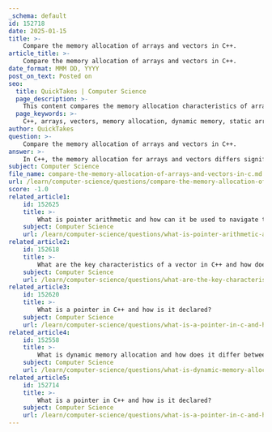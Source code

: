 ```yaml
---
_schema: default
id: 152718
date: 2025-01-15
title: >-
    Compare the memory allocation of arrays and vectors in C++.
article_title: >-
    Compare the memory allocation of arrays and vectors in C++.
date_format: MMM DD, YYYY
post_on_text: Posted on
seo:
  title: QuickTakes | Computer Science
  page_description: >-
    This content compares the memory allocation characteristics of arrays and vectors in C++, discussing differences in flexibility, management, performance, and safety features.
  page_keywords: >-
    C++, arrays, vectors, memory allocation, dynamic memory, static arrays, Standard Template Library, STL, memory management, performance, bounds checking, flexibility, safety, usability
author: QuickTakes
question: >-
    Compare the memory allocation of arrays and vectors in C++.
answer: >-
    In C++, the memory allocation for arrays and vectors differs significantly in terms of flexibility, management, and usage. Here’s a detailed comparison:\n\n### 1. Memory Allocation\n\n- **Arrays**:\n  - Arrays can be allocated either statically or dynamically. \n  - **Static Arrays**: When declared, the size must be known at compile time, and memory is allocated on the stack. For example:\n    ```cpp\n    int arr[10]; // Static array of size 10\n    ```\n  - **Dynamic Arrays**: When the size is not known at compile time, dynamic memory allocation is used with `new` or `malloc()`. This allocates memory on the heap:\n    ```cpp\n    int* arr = new int[size]; // Dynamic array\n    ```\n  - The memory for arrays is contiguous, meaning all elements are stored in adjacent memory locations.\n\n- **Vectors**:\n  - Vectors are part of the Standard Template Library (STL) and are always dynamically allocated on the heap.\n  - They can grow or shrink in size during runtime, which provides flexibility. For example:\n    ```cpp\n    std::vector<int> vec; // Empty vector\n    vec.push_back(1); // Adds an element, resizing as necessary\n    ```\n  - Vectors manage their own memory, automatically reallocating when the current capacity is exceeded.\n\n### 2. Memory Management\n\n- **Arrays**:\n  - For dynamic arrays, the programmer is responsible for deallocating memory using `delete` or `free()`:\n    ```cpp\n    delete[] arr; // Deallocate dynamic array\n    ```\n  - Static arrays are automatically deallocated when they go out of scope.\n\n- **Vectors**:\n  - Vectors automatically handle memory management. When a vector goes out of scope, its destructor is called, and the memory is freed.\n  - They also provide methods to manage capacity and size, such as `resize()`, `reserve()`, and `clear()`.\n\n### 3. Performance Considerations\n\n- **Arrays**:\n  - Accessing elements in an array is generally faster due to their contiguous memory allocation.\n  - However, resizing an array requires creating a new array and copying elements, which can be costly.\n\n- **Vectors**:\n  - Vectors may incur overhead due to dynamic resizing and memory management.\n  - They provide better performance in scenarios where the size of the data structure is not known in advance or changes frequently.\n\n### 4. Safety and Usability\n\n- **Arrays**:\n  - Arrays do not perform bounds checking, which can lead to undefined behavior if accessed out of bounds.\n  \n- **Vectors**:\n  - Vectors provide bounds checking through the `at()` method, which throws an exception if an invalid index is accessed.\n\n### Conclusion\n\nIn summary, while arrays offer a straightforward and efficient way to manage a fixed-size collection of elements, vectors provide greater flexibility and ease of use for dynamic collections. The choice between using arrays and vectors in C++ should be based on the specific requirements of the application, such as the need for dynamic resizing, memory management, and safety features.
subject: Computer Science
file_name: compare-the-memory-allocation-of-arrays-and-vectors-in-c.md
url: /learn/computer-science/questions/compare-the-memory-allocation-of-arrays-and-vectors-in-c
score: -1.0
related_article1:
    id: 152625
    title: >-
        What is pointer arithmetic and how can it be used to navigate through an array?
    subject: Computer Science
    url: /learn/computer-science/questions/what-is-pointer-arithmetic-and-how-can-it-be-used-to-navigate-through-an-array
related_article2:
    id: 152618
    title: >-
        What are the key characteristics of a vector in C++ and how does it differ from a traditional array?
    subject: Computer Science
    url: /learn/computer-science/questions/what-are-the-key-characteristics-of-a-vector-in-c-and-how-does-it-differ-from-a-traditional-array
related_article3:
    id: 152620
    title: >-
        What is a pointer in C++ and how is it declared?
    subject: Computer Science
    url: /learn/computer-science/questions/what-is-a-pointer-in-c-and-how-is-it-declared
related_article4:
    id: 152558
    title: >-
        What is dynamic memory allocation and how does it differ between heap and stack memory?
    subject: Computer Science
    url: /learn/computer-science/questions/what-is-dynamic-memory-allocation-and-how-does-it-differ-between-heap-and-stack-memory
related_article5:
    id: 152714
    title: >-
        What is a pointer in C++ and how is it declared?
    subject: Computer Science
    url: /learn/computer-science/questions/what-is-a-pointer-in-c-and-how-is-it-declared
---
```


&nbsp;